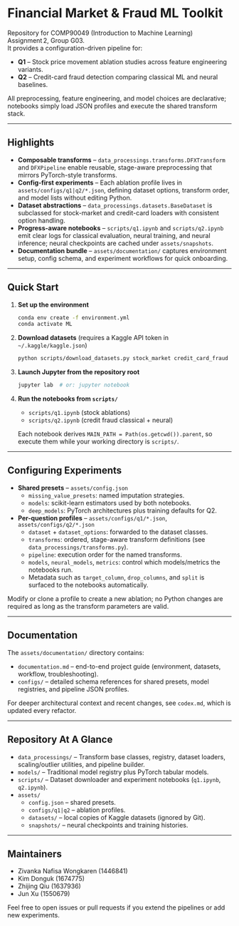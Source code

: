 # Financial Market & Fraud ML Toolkit

Repository for COMP90049 (Introduction to Machine Learning) Assignment 2, Group G03.  
It provides a configuration-driven pipeline for:
- **Q1** &ndash; Stock price movement ablation studies across feature engineering variants.
- **Q2** &ndash; Credit-card fraud detection comparing classical ML and neural baselines.

All preprocessing, feature engineering, and model choices are declarative; notebooks simply load JSON profiles and execute the shared transform stack.

---

## Highlights
- **Composable transforms** – `data_processings.transforms.DFXTransform` and `DFXPipeline` enable reusable, stage-aware preprocessing that mirrors PyTorch-style transforms.
- **Config-first experiments** – Each ablation profile lives in `assets/configs/q1|q2/*.json`, defining dataset options, transform order, and model lists without editing Python.
- **Dataset abstractions** – `data_processings.datasets.BaseDataset` is subclassed for stock-market and credit-card loaders with consistent option handling.
- **Progress-aware notebooks** – `scripts/q1.ipynb` and `scripts/q2.ipynb` emit clear logs for classical evaluation, neural training, and neural inference; neural checkpoints are cached under `assets/snapshots`.
- **Documentation bundle** – `assets/documentation/` captures environment setup, config schema, and experiment workflows for quick onboarding.

---

## Quick Start
1. **Set up the environment**
   ```bash
   conda env create -f environment.yml
   conda activate ML
   ```
2. **Download datasets** (requires a Kaggle API token in `~/.kaggle/kaggle.json`)
   ```bash
   python scripts/download_datasets.py stock_market credit_card_fraud
   ```
3. **Launch Jupyter from the repository root**
   ```bash
   jupyter lab  # or: jupyter notebook
   ```
4. **Run the notebooks from `scripts/`**
   - `scripts/q1.ipynb` (stock ablations)  
   - `scripts/q2.ipynb` (credit fraud classical + neural)

   Each notebook derives `MAIN_PATH = Path(os.getcwd()).parent`, so execute them while your working directory is `scripts/`.

---

## Configuring Experiments
- **Shared presets** – `assets/config.json`
  - `missing_value_presets`: named imputation strategies.
  - `models`: scikit-learn estimators used by both notebooks.
  - `deep_models`: PyTorch architectures plus training defaults for Q2.
- **Per-question profiles** – `assets/configs/q1/*.json`, `assets/configs/q2/*.json`
  - `dataset` + `dataset_options`: forwarded to the dataset classes.
  - `transforms`: ordered, stage-aware transform definitions (see `data_processings/transforms.py`).
  - `pipeline`: execution order for the named transforms.
  - `models`, `neural_models`, `metrics`: control which models/metrics the notebooks run.
  - Metadata such as `target_column`, `drop_columns`, and `split` is surfaced to the notebooks automatically.

Modify or clone a profile to create a new ablation; no Python changes are required as long as the transform parameters are valid.

---

## Documentation
The `assets/documentation/` directory contains:
- `documentation.md` – end-to-end project guide (environment, datasets, workflow, troubleshooting).
- `configs/` – detailed schema references for shared presets, model registries, and pipeline JSON profiles.

For deeper architectural context and recent changes, see `codex.md`, which is updated every refactor.

---

## Repository At A Glance
- `data_processings/` – Transform base classes, registry, dataset loaders, scaling/outlier utilities, and pipeline builder.
- `models/` – Traditional model registry plus PyTorch tabular models.
- `scripts/` – Dataset downloader and experiment notebooks (`q1.ipynb`, `q2.ipynb`).
- `assets/`
  - `config.json` – shared presets.
  - `configs/q1|q2` – ablation profiles.
  - `datasets/` – local copies of Kaggle datasets (ignored by Git).
  - `snapshots/` – neural checkpoints and training histories.

---

## Maintainers
- Zivanka Nafisa Wongkaren (1446841)  
- Kim Donguk (1674775)  
- Zhijing Qiu (1637936)  
- Jun Xu (1550679)

Feel free to open issues or pull requests if you extend the pipelines or add new experiments.

